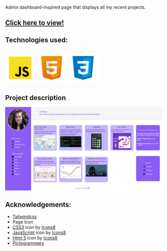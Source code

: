 <p align ="justify">Admin dashboard-inspired page that displays all my recent projects.</p>
<h2><a href="https://kawalae.github.io/Project-dashboard/">Click here to view!</a></h2>

<h2>Technologies used: <h2>
<img src="Pictures/soft-dev-icons/icons8-javascript.svg" alt="Java Script icon">
<img src="Pictures/soft-dev-icons/icons8-html-5.svg" alt="HTML icon">
<img src="Pictures/soft-dev-icons/icons8-css3.svg" alt="CSS icon">

<h2>Project description</h2>

<div align='center'>
   <img src="Pictures/Screen.png" alt="Full page screenshot.">
</div>

<h2>Acknowledgements:</h2>
<ul>
    <li><a href="https://tailwindcss.com/docs/customizing-colors">Tailwindcss</a></li>
    <li><a href="https://undraw.co/license"></a>Page Icon</li>
    <li><a target="_blank" href="https://icons8.com/icon/21278/css3">CSS3</a> icon by <a target="_blank" href="https://icons8.com">Icons8</a></li>
    <li><a target="_blank" href="https://icons8.com/icon/PXTY4q2Sq2lG/javascript">JavaScript</a> icon by <a target="_blank" href="https://icons8.com">Icons8</a></li>
    <li><a target="_blank" href="https://icons8.com/icon/v8RpPQUwv0N8/html-5">Html 5</a> icon by <a target="_blank" href="https://icons8.com">Icons8</a></li>
    <li><a href="https://pictogrammers.com/library/mdi/">Pictogrammers</a> 
  </li>
</ul>
